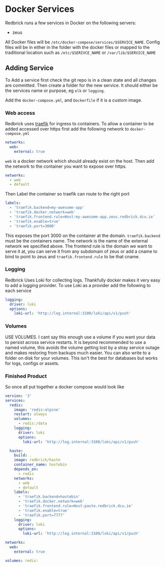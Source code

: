 # Docker Services

Redbrick runs a few services in Docker on the following servers:

- zeus

All Docker files will be `/etc/docker-compose/services/$SERVICE_NAME`. Config
files will be in either in the folder with the docker files or mapped to the
traditional location such as `/etc/$SERIVCE_NAME` or `/var/lib/$SERVICE_NAME`

## Adding Service

To Add a service first check the git repo is in a clean state and all changes
are committed. Then create a folder for the new service. It should either be the
services name or purpose, eg `elk` or `logging`.

Add the `docker-compose.yml`, and `Dockerfile` if it is a custom image.

### Web access

Redbrick uses [traefik](https://docs.traefik.io/) for ingress to containers. To
allow a container to be added accessed over https first add the following
network to `docker-compose.yml`

```yaml
networks:
  web:
    external: true
```

`web` is a docker network which should already exist on the host. Then add the
network to the container you want to expose over https.

```yaml
networks:
  - web
  - default
```

Then Label the container so traefik can route to the right port

```yaml
labels:
  - 'traefik.backend=my-awesome-app'
  - 'traefik.docker.network=web'
  - 'traefik.frontend.rule=Host:my-awesome-app.zeus.redbrick.dcu.ie'
  - 'traefik.enable=true'
  - 'traefik.port=3000'
```

This exposes the port 3000 on the container at the domain. `traefik.backend`
must be the containers name. The network is the name of the external network we
specified above. The frontend rule is the domain we want to serve it at, you can
serve it from any subdomain of zeus or add a cname to bind to point to zeus and
`traefik.frontend.rule` to be that cname.

### Logging

Redbrick Uses Loki for collecting logs. Thankfully docker makes it very easy to
add a logging provider. To use Loki as a provider add the following to each
service

```yaml
logging:
  driver: loki
  options:
    loki-url: 'http://log.internal:3100/loki/api/v1/push'
```

### Volumes

USE VOLUMES. I cant say this enough use a volume if you want your data to
persist across service restarts. It is beyond recommended to use a named volume,
this avoids the volume getting lost by a stray service outage and makes
restoring from backups much easier. You can also write to a folder on disk for
your volumes. This isn't the best for databases but works for logs, configs or
assets.

### Finished Product

So once all put together a docker compose would look like

```yaml
version: '3'
services:
  redis:
    image: 'redis:alpine'
    restart: always
    volumes:
      - redis:/data
    logging:
      driver: loki
      options:
        loki-url: 'http://log.internal:3100/loki/api/v1/push'

  haste:
    build: .
    image: redbrick/haste
    container_name: hastebin
    depends_on:
      - redis
    networks:
      - web
      - default
    labels:
      - 'traefik.backend=hastebin'
      - 'traefik.docker.network=web'
      - 'traefik.frontend.rule=Host:paste.redbrick.dcu.ie'
      - 'traefik.enable=true'
      - 'traefik.port=7777'
    logging:
      driver: loki
      options:
        loki-url: 'http://log.internal:3100/loki/api/v1/push'

networks:
  web:
    external: true

volumes: redis:
```
